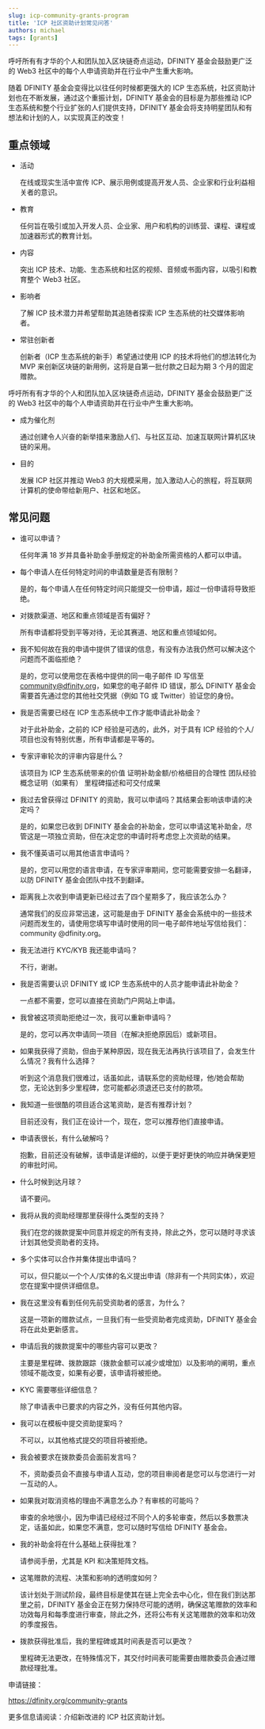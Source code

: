 ```yaml
---
slug: icp-community-grants-program
title: 'ICP 社区资助计划常见问答'
authors: michael
tags: [grants]
---
```


呼吁所有有才华的个人和团队加入区块链奇点运动，DFINITY 基金会鼓励更广泛的 Web3 社区中的每个人申请资助并在行业中产生重大影响。

<!--truncate-->

随着 DFINITY 基金会变得比以往任何时候都更强大的 ICP 生态系统，社区资助计划也在不断发展，通过这个重振计划，DFINITY 基金会的目标是为那些推动 ICP 生态系统和整个行业扩张的人们提供支持，DFINITY 基金会将支持明星团队和有想法和计划的人，以实现真正的改变！

## 重点领域

- 活动

  在线或现实生活中宣传 ICP、展示用例或提高开发人员、企业家和行业利益相关者的意识。

- 教育

  任何旨在吸引或加入开发人员、企业家、用户和机构的训练营、课程、课程或加速器形式的教育计划。

- 内容

  突出 ICP 技术、功能、生态系统和社区的视频、音频或书面内容，以吸引和教育整个 Web3 社区。

- 影响者

  了解 ICP 技术潜力并希望帮助其追随者探索 ICP 生态系统的社交媒体影响者。

- 常驻创新者

  创新者（ICP 生态系统的新手）希望通过使用 ICP 的技术将他们的想法转化为 MVP 来创新区块链的新用例，这将是自第一批付款之日起为期 3 个月的固定赠款。

呼吁所有有才华的个人和团队加入区块链奇点运动，DFINITY 基金会鼓励更广泛的 Web3 社区中的每个人申请资助并在行业中产生重大影响。

- 成为催化剂

  通过创建令人兴奋的新举措来激励人们、与社区互动、加速互联网计算机区块链的采用。

- 目的

  发展 ICP 社区并推动 Web3 的大规模采用，加入激动人心的旅程，将互联网计算机的使命带给新用户、社区和地区。

## 常见问题

- 谁可以申请？

  任何年满 18 岁并具备补助金手册规定的补助金所需资格的人都可以申请。

- 每个申请人在任何特定时间的申请数量是否有限制？

  是的，每个申请人在任何特定时间只能提交一份申请，超过一份申请将导致拒绝。

- 对拨款渠道、地区和重点领域是否有偏好？

  所有申请都将受到平等对待，无论其赛道、地区和重点领域如何。

- 我不知何故在我的申请中提供了错误的信息，有没有办法我仍然可以解决这个问题而不面临拒绝？

  是的，您可以使用您在表格中提供的同一电子邮件 ID 写信至 community@dfinity.org，如果您的电子邮件 ID 错误，那么 DFINITY 基金会需要首先通过您的其他社交凭据（例如 TG 或 Twitter）验证您的身份。

- 我是否需要已经在 ICP 生态系统中工作才能申请此补助金？

  对于此补助金，之前的 ICP 经验是可选的，此外，对于具有 ICP 经验的个人/项目也没有特别优惠，所有申请都是平等的。

- 专家评审轮次的评审内容是什么？

  该项目为 ICP 生态系统带来的价值
  证明补助金额/价格细目的合理性
  团队经验
  概念证明（如果有）
  里程碑描述和可交付成果

- 我过去曾获得过 DFINITY 的资助，我可以申请吗？其结果会影响该申请的决定吗？

  是的，如果您已收到 DFINITY 基金会的补助金，您可以申请这笔补助金，尽管这是一项独立资助，但在决定您的申请时将考虑您上次资助的结果。

- 我不懂英语可以用其他语言申请吗？

  是的，您可以用您的语言申请，在专家评审期间，您可能需要安排一名翻译，以防 DFINITY 基金会团队中找不到翻译。

- 距离我上次收到申请更新已经过去了四个星期多了，我应该怎么办？

  通常我们的反应非常迅速，这可能是由于 DFINITY 基金会系统中的一些技术问题而发生的，请使用您填写申请时使用的同一电子邮件地址写信给我们：community @dfinity.org。

- 我无法进行 KYC/KYB 我还能申请吗？

  不行，谢谢。

- 我是否需要认识 DFINITY 或 ICP 生态系统中的人员才能申请此补助金？

  一点都不需要，您可以直接在资助门户网站上申请。

- 我曾被这项资助拒绝过一次，我可以重新申请吗？

  是的，您可以再次申请同一项目（在解决拒绝原因后）或新项目。

- 如果我获得了资助，但由于某种原因，现在我无法再执行该项目了，会发生什么情况？我有什么选择？

  听到这个消息我们很难过，话虽如此，请联系您的资助经理，他/她会帮助您，无论达到多少里程碑，您可能都必须退还已支付的款项。

- 我知道一些很酷的项目适合这笔资助，是否有推荐计划？

  目前还没有，我们正在设计一个，现在，您可以推荐他们直接申请。

- 申请表很长，有什么破解吗？

  抱歉，目前还没有破解，该申请是详细的，以便于更好更快的响应并确保更短的审批时间。

- 什么时候到达月球？

  请不要问。

- 我将从我的资助经理那里获得什么类型的支持？

  我们在您的拨款提案中同意并规定的所有支持，除此之外，您可以随时寻求该计划其他受资助者的支持。

- 多个实体可以合作并集体提出申请吗？

  可以，但只能以一个个人/实体的名义提出申请（除非有一个共同实体），欢迎您在提案中提供详细信息。

- 我在这里没有看到任何先前受资助者的感言，为什么？

  这是一项新的赠款试点，一旦我们有一些受资助者完成资助，DFINITY 基金会将在此处更新感言。

- 申请后我的拨款提案中的哪些内容可以更改？

  主要是里程碑、拨款跟踪（拨款金额可以减少或增加）以及影响的阐明，重点领域不能改变，如果有必要，该申请将被拒绝。

- KYC 需要哪些详细信息？

  除了申请表中已要求的内容之外，没有任何其他内容。

- 我可以在模板中提交资助提案吗？

  不可以，以其他格式提交的项目将被拒绝。

- 我会被要求在拨款委员会面前发言吗？

  不，资助委员会不直接与申请人互动，您的项目审阅者是您可以与您进行一对一互动的人。

- 如果我对取消资格的理由不满意怎么办？有审核的可能吗？

  审查的余地很小，因为申请已经经过不同个人的多轮审查，然后以多数票决定，话虽如此，如果您不满意，您可以随时写信给 DFINITY 基金会。

- 我的补助金将在什么基础上获得批准？

  请参阅手册，尤其是 KPI 和决策矩阵文档。

- 这笔赠款的流程、决策和影响的透明度如何？

  该计划处于测试阶段，最终目标是使其在链上完全去中心化，但在我们到达那里之前，DFINITY 基金会正在努力保持尽可能的透明，确保这笔赠款的效率和功效每月和每季度进行审查，除此之外，还将公布有关这笔赠款的效率和功效的季度报告。

- 拨款获得批准后，我的里程碑或其时间表是否可以更改？

  里程碑无法更改，在特殊情况下，其交付时间表可能需要由赠款委员会通过赠款经理批准。

申请链接：

https://dfinity.org/community-grants

更多信息请阅读：介绍新改进的 ICP 社区资助计划。

